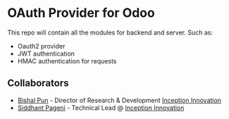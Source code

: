 # OAuth Provider for Odoo
This repo will contain all the modules for backend and server. Such as:
* Oauth2 provider
* JWT authentication
* HMAC authentication for requests

## Collaborators
* [Bishal Pun](https://github.com/bishalgit) - Director of Research & Development [Inception Innovation](https://inceptioninnovation.com/about-us#bishalpun)
* [Siddhant Pageni](#) - Technical Lead @ [Inception Innovation](https://inceptioninnovation.com/about-us#siddhantpageni)
